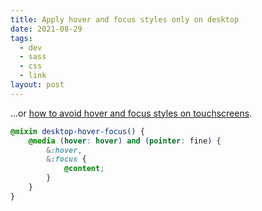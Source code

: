 ```yaml
---
title: Apply hover and focus styles only on desktop
date: 2021-08-29
tags:
  - dev
  - sass
  - css
  - link
layout: post
---
```


...or [how to avoid hover and focus styles on touchscreens](https://medium.com/@mezoistvan/finally-a-css-only-solution-to-hover-on-touchscreens-c498af39c31c).

```scss
@mixin desktop-hover-focus() {
    @media (hover: hover) and (pointer: fine) {
        &:hover,
        &:focus {
            @content;
        }
    }
}
```
